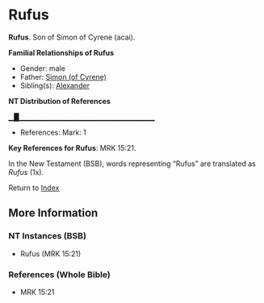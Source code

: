 # Rufus
**Rufus**. 
Son of Simon of Cyrene (acai). 




**Familial Relationships of Rufus**


* Gender: male
* Father: [Simon (of Cyrene)](Simon.5.md)
* Sibling(s): [Alexander](Alexander.md)


**NT Distribution of References**

▁█▁▁▁▁▁▁▁▁▁▁▁▁▁▁▁▁▁▁▁▁▁▁▁▁▁
* References: Mark: 1



**Key References for Rufus**: 
MRK 15:21. 




In the New Testament (BSB), words representing “Rufus” are translated as 
*Rufus* (1x). 


Return to [Index](00-Index.md)

## More Information

### NT Instances (BSB)

* Rufus (MRK 15:21)



### References (Whole Bible)

* MRK 15:21



